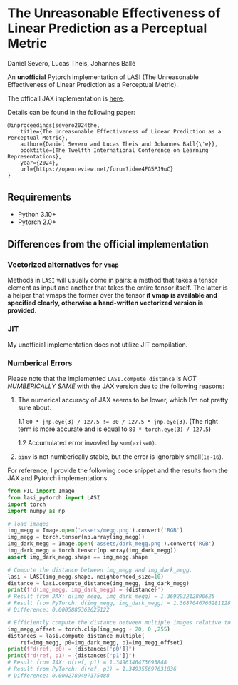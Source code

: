 # The Unreasonable Effectiveness of Linear Prediction as a Perceptual Metric

Daniel Severo, Lucas Theis, Johannes Ballé

An **unofficial** Pytorch implementation of LASI (The Unreasonable Effectiveness of Linear Prediction as a Perceptual Metric).

The officail JAX implementation is [here](https://github.com/dsevero/Linear-Autoregressive-Similarity-Index).

Details can be found in the following paper:
```
@inproceedings{severo2024the,
    title={The Unreasonable Effectiveness of Linear Prediction as a Perceptual Metric},
    author={Daniel Severo and Lucas Theis and Johannes Ball{\'e}},
    booktitle={The Twelfth International Conference on Learning Representations},
    year={2024},
    url={https://openreview.net/forum?id=e4FG5PJ9uC}
}
```

## Requirements
- Python 3.10+
- Pytorch 2.0+


## Differences from the official implementation

### Vectorized alternatives for `vmap`
Methods in `LASI` will usually come in pairs: a method that takes a tensor
element as input and another that takes the entire tensor itself. The latter
is a helper that vmaps the former over the tensor **if vmap is available and specified clearly, 
otherwise a hand-written vectorized version is provided**.

### JIT
My unofficial implementation does not utilize JIT compilation.

### Numberical Errors

Please note that the implemented `LASI.compute_distance` is 
*NOT NUMBERICALLY SAME* with the JAX version due to the following reasons:
1. The numerical accuracy of JAX seems to be lower, which I'm not pretty sure about.

    1.1 `80 * jnp.eye(3) / 127.5 != 80 / 127.5 * jnp.eye(3)`.
        (The right term is more accurate and is equal to `80 * torch.eye(3) / 127.5`)

    1.2 Accumulated error invovled by `sum(axis=0)`.
2. `pinv` is not numberically stable, but the error is ignorably small(`1e-16`).

For reference, I provide the following code snippet and the results from the JAX and Pytorch implementations.

```python
from PIL import Image
from lasi_pytorch import LASI
import torch
import numpy as np

# load images
img_megg = Image.open('assets/megg.png').convert('RGB')
img_megg = torch.tensor(np.array(img_megg))
img_dark_megg = Image.open('assets/dark_megg.png').convert('RGB')
img_dark_megg = torch.tensor(np.array(img_dark_megg))
assert img_dark_megg.shape == img_megg.shape

# Compute the distance between img_megg and img_dark_megg.
lasi = LASI(img_megg.shape, neighborhood_size=10)
distance = lasi.compute_distance(img_megg, img_dark_megg)
print(f'd(img_megg, img_dark_megg) = {distance}')
# Result from JAX: d(img_megg, img_dark_megg) = 1.369293212890625
# Result from PyTorch: d(img_megg, img_dark_megg) = 1.3687046766281128
# Difference: 0.0005885362625122

# Efficiently compute the distance between multiple images relative to a reference (img_megg).
img_megg_offset = torch.clip(img_megg + 20, 0 ,255)
distances = lasi.compute_distance_multiple(
    ref=img_megg, p0=img_dark_megg, p1=img_megg_offset)
print(f"d(ref, p0) = {distances['p0']}")
print(f"d(ref, p1) = {distances['p1']}")
# Result from JAX: d(ref, p1) = 1.3496346473693848
# Result from PyTorch: d(ref, p1) = 1.349355697631836
# Difference: 0.0002789497375488
```
